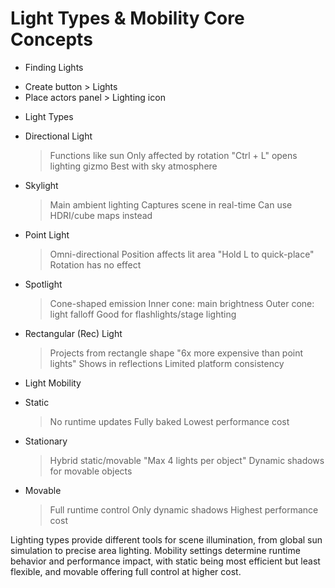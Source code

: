 # Light Types & Mobility Core Concepts

* Finding Lights
 - Create button > Lights
 - Place actors panel > Lighting icon

* Light Types
 - Directional Light
   > Functions like sun
   > Only affected by rotation
   > "Ctrl + L" opens lighting gizmo
   > Best with sky atmosphere
 - Skylight
   > Main ambient lighting
   > Captures scene in real-time
   > Can use HDRI/cube maps instead
 - Point Light
   > Omni-directional
   > Position affects lit area
   > "Hold L to quick-place"
   > Rotation has no effect
 - Spotlight
   > Cone-shaped emission
   > Inner cone: main brightness
   > Outer cone: light falloff
   > Good for flashlights/stage lighting
 - Rectangular (Rec) Light
   > Projects from rectangle shape
   > "6x more expensive than point lights"
   > Shows in reflections
   > Limited platform consistency

* Light Mobility
 - Static
   > No runtime updates
   > Fully baked
   > Lowest performance cost
 - Stationary
   > Hybrid static/movable
   > "Max 4 lights per object"
   > Dynamic shadows for movable objects
 - Movable
   > Full runtime control
   > Only dynamic shadows
   > Highest performance cost

Lighting types provide different tools for scene illumination, from global sun simulation to precise area lighting. Mobility settings determine runtime behavior and performance impact, with static being most efficient but least flexible, and movable offering full control at higher cost.